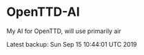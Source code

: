 # OpenTTD-AI
My AI for OpenTTD, will use primarily air

Latest backup: Sun Sep 15 10:44:01 UTC 2019
